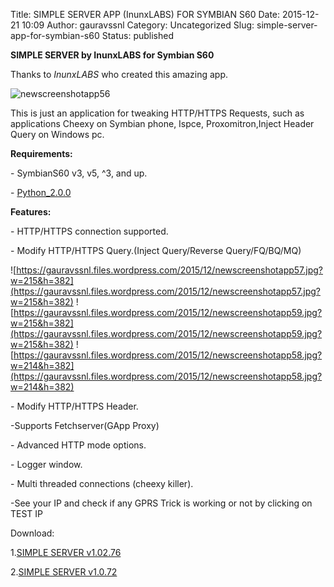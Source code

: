 Title: SIMPLE SERVER APP (InunxLABS) FOR SYMBIAN S60
Date: 2015-12-21 10:09
Author: gauravssnl
Category: Uncategorized
Slug: simple-server-app-for-symbian-s60
Status: published

**SIMPLE SERVER by InunxLABS for Symbian S60**

Thanks to *InunxLABS*  who created this amazing app.

![newscreenshotapp56](https://gauravssnl.files.wordpress.com/2015/12/newscreenshotapp56.jpg)

This is just an application for tweaking HTTP/HTTPS Requests, such as applications Cheexy on Symbian phone, Ispce, Proxomitron,Inject Header Query on Windows pc.

**Requirements:**

\- SymbianS60 v3, v5, \^3, and up.

\- [Python_2.0.0](https://garage.maemo.org/frs/?group_id=854)

**Features:**

\- HTTP/HTTPS connection supported.

\- Modify HTTP/HTTPS Query.(Inject Query/Reverse Query/FQ/BQ/MQ)

![https://gauravssnl.files.wordpress.com/2015/12/newscreenshotapp57.jpg?w=215&h=382](https://gauravssnl.files.wordpress.com/2015/12/newscreenshotapp57.jpg?w=215&h=382) ![https://gauravssnl.files.wordpress.com/2015/12/newscreenshotapp59.jpg?w=215&h=382](https://gauravssnl.files.wordpress.com/2015/12/newscreenshotapp59.jpg?w=215&h=382) ![https://gauravssnl.files.wordpress.com/2015/12/newscreenshotapp58.jpg?w=214&h=382](https://gauravssnl.files.wordpress.com/2015/12/newscreenshotapp58.jpg?w=214&h=382)


\- Modify HTTP/HTTPS Header.

-Supports Fetchserver(GApp Proxy)

\- Advanced HTTP mode options.

\- Logger window.

\- Multi threaded connections (cheexy killer).

\-See your IP and check if any GPRS Trick is working or not by clicking on TEST IP

Download:

1.[SIMPLE SERVER v1.02.76](https://www.dropbox.com/s/yixa2jmbketcuu4/SimpleServer%20v1.02.76%28ultimate%29%20by%20InunxLABS%20%28Cracked%20by%20pesimist_61x%29.sis?dl=0)

2.[SIMPLE SERVER v1.0.72](https://www.dropbox.com/s/yixa2jmbketcuu4/SimpleServer%20v1.02.76%28ultimate%29%20by%20InunxLABS%20%28Cracked%20by%20pesimist_61x%29.sis?dl=0)

 

 

 

 
